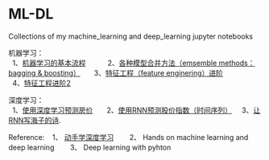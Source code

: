 # ML-DL
Collections of my machine_learning and deep_learning jupyter notebooks  


机器学习：  
   1、[机器学习的基本流程](https://nbviewer.jupyter.org/github/superjcd/machine_learning-and-deep_learning/blob/master/Full_Project_Process.ipynb)          
   2、[各种模型合并方法（emsemble methods：bagging & boosting）](https://nbviewer.jupyter.org/github/superjcd/machine_learning-and-deep_learning/blob/master/Ensemble%20methods.ipynb)       
   3、[特征工程（feature enginering）进阶](https://nbviewer.jupyter.org/github/superjcd/machine_learning-and-deep_learning/blob/master/Advanced%20feature%20engineering%20.ipynb)  
   4、[特征工程进阶2]()


深度学习：  
   1、[使用深度学习预测房价](https://nbviewer.jupyter.org/github/superjcd/machine_learning-and-deep_learning/blob/master/A%20glimpse%20of%20deep%20learning%28Regression%29.ipynb)        
   2、[使用RNN预测股价指数（时间序列）](https://nbviewer.jupyter.org/github/superjcd/machine_learning-and-deep_learning/blob/master/Predict%20time_series%20data%20with%20keras%28RNN%29.ipynb)     
   3、[让RNN写海子的诗](https://nbviewer.jupyter.org/github/superjcd/machine_learning-and-deep_learning/blob/master/Let%20RNN%28GRU%29%20write%20a%20poem.ipynb).     


Reference:     
  1、 [动手学深度学习](http://zh.gluon.ai/index.html)        
  2、 Hands on machine learning and deep learning         
  3、 Deep learning with pyhton           

  
